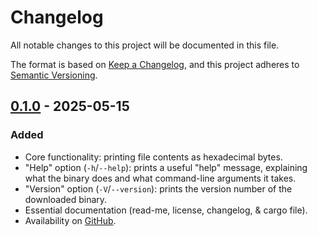 # Changelog

All notable changes to this project will be documented in this file.

The format is based on [Keep a Changelog](https://keepachangelog.com/en/1.1.0/),
and this project adheres to [Semantic Versioning](https://semver.org/spec/v2.0.0.html).

## [0.1.0] - 2025-05-15

### Added

- Core functionality: printing file contents as hexadecimal bytes.
- "Help" option (`-h`/`--help`): prints a useful "help" message, explaining what
  the binary does and what command-line arguments it takes.
- "Version" option (`-V`/`--version`): prints the version number of the
  downloaded binary.
- Essential documentation (read-me, license, changelog, & cargo file).
- Availability on [GitHub](https://github.com/mattaroni/hexcat).

[0.1.0]: https://github.com/mattaroni/hexcat/releases/tag/v0.1.0
